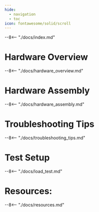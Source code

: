 ```yaml
---
hide:
  - navigation
  - toc
icon: fontawesome/solid/scroll
---
```


--8<-- "./docs/index.md"

# Hardware Overview
--8<-- "./docs/hardware_overview.md"

# Hardware Assembly
--8<-- "./docs/hardware_assembly.md"

# Troubleshooting Tips
--8<-- "./docs/troubleshooting_tips.md"

# Test Setup
--8<-- "./docs/load_test.md"

# Resources:
--8<-- "./docs/resources.md"